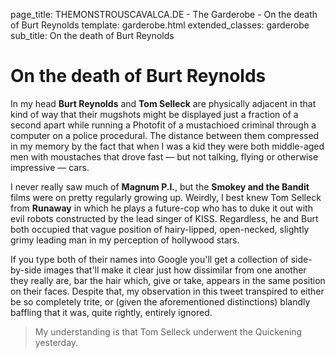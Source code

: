 page_title: THEMONSTROUSCAVALCA.DE - The Garderobe - On the death of Burt Reynolds
template: garderobe.html
extended_classes: garderobe
sub_title: On the death of Burt Reynolds

# On the death of Burt Reynolds

In my head **Burt Reynolds** and **Tom Selleck** are physically adjacent in that kind of way that their mugshots might be displayed
just a fraction of a second apart while running a Photofit of a mustachioed criminal through a computer on a police procedural.  The distance between them
compressed in my memory by the fact that when I was a kid they were both middle-aged men with moustaches that drove fast &mdash; 
but not talking, flying or otherwise impressive &mdash; cars.  

I never really saw much of **Magnum P.I.**, but the **Smokey and the Bandit** films were on pretty regularly growing up. Weirdly, I best knew Tom Selleck from 
**Runaway** in which he plays a future-cop who has to duke it out with evil robots constructed by the lead singer of KISS. Regardless, he and Burt both occupied that
vague position of hairy-lipped, open-necked, slightly grimy leading man in my perception of hollywood stars.  

If you type both of their names into Google you'll get a collection of side-by-side images that'll make it clear 
just how dissimilar from one another they really are, bar the hair which, give or take, appears in the same position on their faces.  Despite that,
my observation in this tweet transpired to either be so completely trite, or (given the aforementioned distinctions) blandly baffling that it was, quite rightly,
entirely ignored. 

> My understanding is that Tom Selleck underwent the Quickening yesterday. <br />

